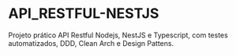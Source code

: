 # API_RESTFUL-NESTJS
 Projeto prático API Restful Nodejs, NestJS e Typescript, com testes automatizados, DDD, Clean Arch e Design Pattens.

